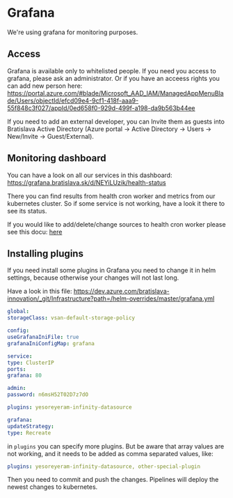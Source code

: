 # Grafana

We're using grafana for monitoring purposes.

## Access

Grafana is available only to whitelisted people. If you need you access to grafana, please ask an administrator. Or if you have an acceess rights you can add new person here:
https://portal.azure.com/#blade/Microsoft_AAD_IAM/ManagedAppMenuBlade/Users/objectId/efcd09e4-9cf1-418f-aaa9-55f848c3f027/appId/0ed658f0-929d-499f-a198-da9b563b44ee

If you need to add an external developer, you can Invite them as guests into Bratislava Active Directory (Azure portal -> Active Directory -> Users -> New/Invite -> Guest/External).

## Monitoring dashboard

You can have a look on all our services in this dashboard:
https://grafana.bratislava.sk/d/NEYiLUzik/health-status

There you can find results from health cron worker and metrics from our kubernetes cluster. So if some service is not working, have a look it there to see its status.

If you would like to add/delete/change sources to health cron worker please see this docu: [here](../apps/nest/health-cron-worker.md)

## Installing plugins

If you need install some plugins in Grafana you need to change it in helm settings, because otherwise your changes will not last long.

Have a look in this file:
https://dev.azure.com/bratislava-innovation/_git/Infrastructure?path=/helm-overrides/master/grafana.yml

```yaml
global:
storageClass: vsan-default-storage-policy

config:
useGrafanaIniFile: true
grafanaIniConfigMap: grafana

service:
type: ClusterIP
ports:
grafana: 80

admin:
password: n6msH52T02D7z7dO

plugins: yesoreyeram-infinity-datasource

grafana:
updateStrategy:
type: Recreate
```

in `plugins` you can specify more plugins. But be aware that array values are not working, and it needs to be added as comma separated values, like:

```yaml
plugins: yesoreyeram-infinity-datasource, other-special-plugin
```

Then you need to commit and push the changes. Pipelines will deploy the newest changes to kubernetes.
